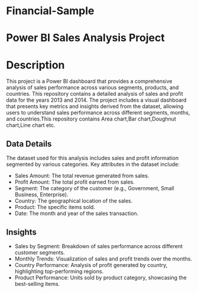 # Financial-Sample

# Power BI Sales Analysis Project  

# Description  
This project is a Power BI dashboard that provides a comprehensive analysis of sales performance across various segments, products, and countries. This repository contains a detailed analysis of sales and profit data for the years 2013 and 2014. The project includes a visual dashboard that presents key metrics and insights derived from the dataset, allowing users to understand sales performance across different segments, months, and countries.This repository contains Area chart,Bar chart,Doughnut chart,Line chart etc.

## Data Details

The dataset used for this analysis includes sales and profit information segmented by various categories. Key attributes in the dataset include:
* Sales Amount: The total revenue generated from sales.
*	Profit Amount: The total profit earned from sales.
*	Segment: The category of the customer (e.g., Government, Small Business, Enterprise).
*	Country: The geographical location of the sales.
*	Product: The specific items sold.
*	Date: The month and year of the sales transaction.

## Insights

*	Sales by Segment: Breakdown of sales performance across different customer segments.
*	Monthly Trends: Visualization of sales and profit trends over the months.
*	Country Performance: Analysis of profit generated by country, highlighting top-performing regions.
*	Product Performance: Units sold by product category, showcasing the best-selling items.
